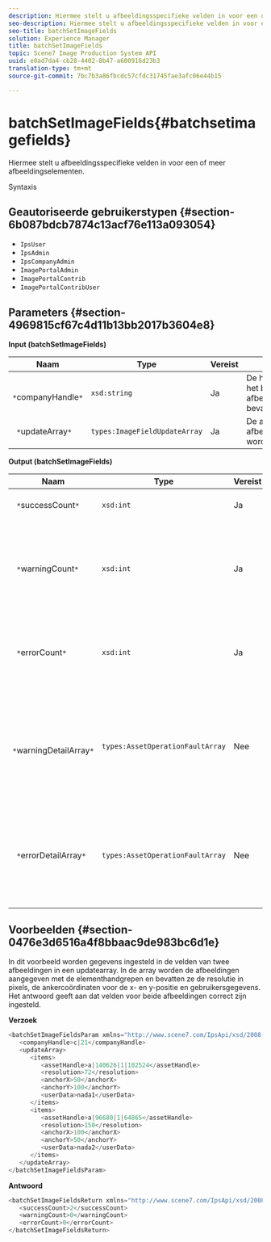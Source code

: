 ```yaml
---
description: Hiermee stelt u afbeeldingsspecifieke velden in voor een of meer afbeeldingselementen.
seo-description: Hiermee stelt u afbeeldingsspecifieke velden in voor een of meer afbeeldingselementen.
seo-title: batchSetImageFields
solution: Experience Manager
title: batchSetImageFields
topic: Scene7 Image Production System API
uuid: e0ad7da4-cb28-4402-8b47-a600916d23b3
translation-type: tm+mt
source-git-commit: 7bc7b3a86fbcdc57cfdc31745fae3afc06e44b15

---
```



# batchSetImageFields{#batchsetimagefields}

Hiermee stelt u afbeeldingsspecifieke velden in voor een of meer afbeeldingselementen.

Syntaxis

## Geautoriseerde gebruikerstypen {#section-6b087bdcb7874c13acf76e113a093054}

* `IpsUser`
* `IpsAdmin`
* `IpsCompanyAdmin`
* `ImagePortalAdmin`
* `ImagePortalContrib`
* `ImagePortalContribUser`

## Parameters {#section-4969815cf67c4d11b13bb2017b3604e8}

**Input (batchSetImageFields)**

| Naam | Type | Vereist | Beschrijving |
|---|---|---|---|
| ` *`companyHandle`*` | `xsd:string` | Ja | De handgreep naar het bedrijf dat de afbeeldingselementen bevat. |
| ` *`updateArray`*` | `types:ImageFieldUpdateArray` | Ja | De array van afbeeldingsvelden wordt bijgewerkt. |

**Output (batchSetImageFields)**

| Naam | Type | Vereist | Beschrijving |
|---|---|---|---|
| ` *`successCount`*` | `xsd:int` | Ja | Het aantal correct ingestelde afbeeldingsvelden. |
| ` *`warningCount`*` | `xsd:int` | Ja | Het aantal waarschuwingen dat wordt gegenereerd wanneer de bewerking heeft geprobeerd de afbeeldingsvelden in te stellen. |
| ` *`errorCount`*` | `xsd:int` | Ja | Het aantal fouten dat wordt gegenereerd toen de bewerking probeerde de afbeeldingsvelden in te stellen. |
| ` *`warningDetailArray`*` | `types:AssetOperationFaultArray` | Nee | De array met details die zijn gekoppeld aan de elementen die waarschuwingen hebben gegenereerd toen de bewerking probeerde de updates toe te passen. |
| ` *`errorDetailArray`*` | `types:AssetOperationFaultArray` | Nee | De array met details die zijn gekoppeld aan de elementen die fouten genereerden toen de bewerking probeerde de updates toe te passen. |

## Voorbeelden {#section-0476e3d6516a4f8bbaac9de983bc6d1e}

In dit voorbeeld worden gegevens ingesteld in de velden van twee afbeeldingen in een updatearray. In de array worden de afbeeldingen aangegeven met de elementhandgrepen en bevatten ze de resolutie in pixels, de ankercoördinaten voor de x- en y-positie en gebruikersgegevens. Het antwoord geeft aan dat velden voor beide afbeeldingen correct zijn ingesteld.

**Verzoek**

```java
<batchSetImageFieldsParam xmlns="http://www.scene7.com/IpsApi/xsd/2008-01-15">
   <companyHandle>c|21</companyHandle>
   <updateArray>
      <items>
         <assetHandle>a|140626|1|102524</assetHandle>
         <resolution>72</resolution>
         <anchorX>50</anchorX>
         <anchorY>100</anchorY>
         <userData>nada1</userData>
      </items>
      <items>
         <assetHandle>a|96680|1|64865</assetHandle>
         <resolution>150</resolution>
         <anchorX>100</anchorX>
         <anchorY>50</anchorY>
         <userData>nada2</userData>
      </items>
   </updateArray>
</batchSetImageFieldsParam>
```

**Antwoord**

```java
<batchSetImageFieldsReturn xmlns="http://www.scene7.com/IpsApi/xsd/2008-01-15">
   <successCount>2</successCount>
   <warningCount>0</warningCount>
   <errorCount>0</errorCount>
</batchSetImageFieldsReturn>
```

